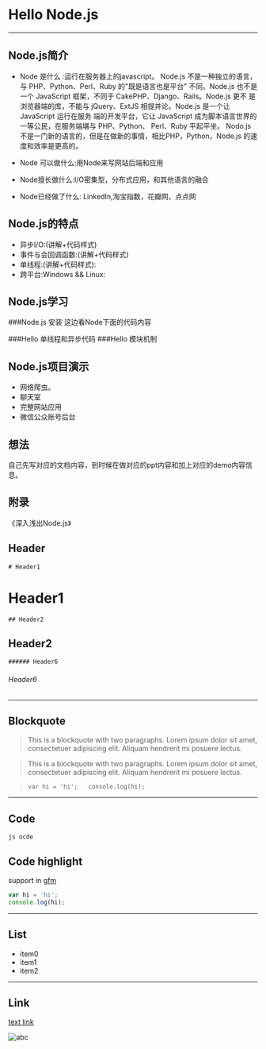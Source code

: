 # Hello Node.js

---
 ## Node.js简介
- Node 是什么 :运行在服务器上的javascript。
Node.js 不是一种独立的语言，与 PHP、Python、Perl、Ruby 的"既是语言也是平台"
不同。Node.js 也不是一个 JavaScript 框架，不同于 CakePHP、Django、Rails。Node.js 更不
是浏览器端的库，不能与 jQuery、ExtJS 相提并论。Node.js 是一个让 JavaScript 运行在服务
端的开发平台，它让 JavaScript 成为脚本语言世界的一等公民，在服务端堪与 PHP、Python、
Perl、Ruby 平起平坐。
Nodo.js 不是一门新的语言的，但是在做新的事情，相比PHP，Python，Node.js 的速度和效率是更高的。

- Node 可以做什么:用Node来写网站后端和应用
- Node擅长做什么:I/O密集型，分布式应用，和其他语言的融合
- Node已经做了什么: LinkedIn,淘宝指数，花瓣网，点点网

 ## Node.js的特点
- 异步I/O:(讲解+代码样式)
- 事件与会回调函数:(讲解+代码样式)
- 单线程:(讲解+代码样式):
- 跨平台:Windows && Linux:

 ## Node.js学习
 ###Node.js 安装
 这边看Node下面的代码内容
 
 ###Hello 单线程和异步代码
 ###Hello 模块机制
 
 
  ## Node.js项目演示
- 网络爬虫。
- 聊天室
- 完整网站应用
- 微信公众账号后台
  
 

 ## 想法
  自己先写对应的文档内容，到时候在做对应的ppt内容和加上对应的demo内容信息。
 ## 附录
 《深入浅出Node.js》
 
## Header

`# Header1`
# Header1

`## Header2`
## Header2

`###### Header6`
###### Header6

---

## Blockquote

> This is a blockquote with two paragraphs. Lorem ipsum dolor sit amet,
> consectetuer adipiscing elit. Aliquam hendrerit mi posuere lectus.


> This is a blockquote with two paragraphs. Lorem ipsum dolor sit amet, consectetuer adipiscing elit. Aliquam hendrerit mi posuere lectus.


> `var hi = 'hi';  
console.log(hi);`

---

## Code

    js ocde

## Code highlight

support in [gfm](https://github.com/mojombo/github-flavored-markdown)

```js  
var hi = 'hi';  
console.log(hi);
```

---

## List

- item0
- item1
- item2

---

## Link

[text link](http://abc)

![abc](http://www.baidu.com/img/baidu_sylogo1.gif "cool")